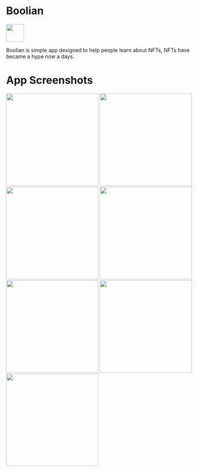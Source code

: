 # Boolian
<img src="https://user-images.githubusercontent.com/114223204/216722756-cb8a8b11-6a63-4108-b29c-386b8477fbc7.jpg" width="48">

Boolian is simple app designed to help people learn about NFTs, NFTs have became a hype now a days.

# App Screenshots

<img src="https://user-images.githubusercontent.com/114223204/216721894-20cd721e-9f34-410e-936e-5745948a8aab.jpg" width="250">
<img src="https://user-images.githubusercontent.com/114223204/216721906-f1d7c1a2-6c66-49de-af7f-5bce7dc6a27e.jpg" width="250">
<img src="https://user-images.githubusercontent.com/114223204/216721915-5a6817d3-57cd-4137-99e5-7a23a11ad4b3.jpg" width="250">
<img src="https://user-images.githubusercontent.com/114223204/216721918-478bfa56-3d11-4c32-bcb9-d59ccb46d734.jpg" width="250">
<img src="https://user-images.githubusercontent.com/114223204/216721934-bc143719-3cc1-422c-960d-93e06a23af39.jpg" width="250">
<img src="https://user-images.githubusercontent.com/114223204/216721938-b50891a1-f85a-4852-bb6e-c965c32c86c5.jpg" width="250">
<img src="https://user-images.githubusercontent.com/114223204/216721942-740cd9f9-1273-4f05-a711-bb9bf00605f4.jpg" width="250">

